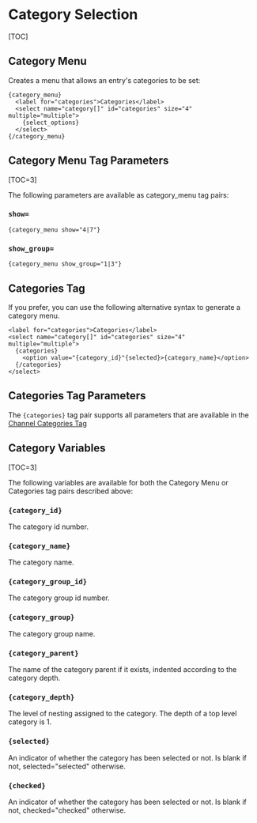 <!--
    This source file is part of the open source project
    ExpressionEngine User Guide (https://github.com/ExpressionEngine/ExpressionEngine-User-Guide)

    @link      https://expressionengine.com/
    @copyright Copyright (c) 2003-2019, EllisLab Corp. (https://ellislab.com)
    @license   https://expressionengine.com/license Licensed under Apache License, Version 2.0
-->

# Category Selection

[TOC]

## Category Menu

Creates a menu that allows an entry's categories to be set:

    {category_menu}
      <label for="categories">Categories</label>
      <select name="category[]" id="categories" size="4" multiple="multiple">
        {select_options}
      </select>
    {/category_menu}

## Category Menu Tag Parameters

[TOC=3]

The following parameters are available as category_menu tag pairs:

### `show=`

    {category_menu show="4|7"}

### `show_group=`

    {category_menu show_group="1|3"}

## Categories Tag

If you prefer, you can use the following alternative syntax to generate a category menu.

    <label for="categories">Categories</label>
    <select name="category[]" id="categories" size="4" multiple="multiple">
      {categories}
        <option value="{category_id}"{selected}>{category_name}</option>
      {/categories}
    </select>

## Categories Tag Parameters

The `{categories}` tag pair supports all parameters that are available in the [Channel Categories Tag](channels/categories.md#parameters)

## Category Variables

[TOC=3]

The following variables are available for both the Category Menu or Categories tag pairs described above:

### `{category_id}`

The category id number.

### `{category_name}`

The category name.

### `{category_group_id}`

The category group id number.

### `{category_group}`

The category group name.

### `{category_parent}`

The name of the category parent if it exists, indented according to the category depth.

### `{category_depth}`

The level of nesting assigned to the category. The depth of a top level category is 1.

### `{selected}`

An indicator of whether the category has been selected or not. Is blank if not, selected="selected" otherwise.

### `{checked}`

An indicator of whether the category has been selected or not. Is blank if not, checked="checked" otherwise.
